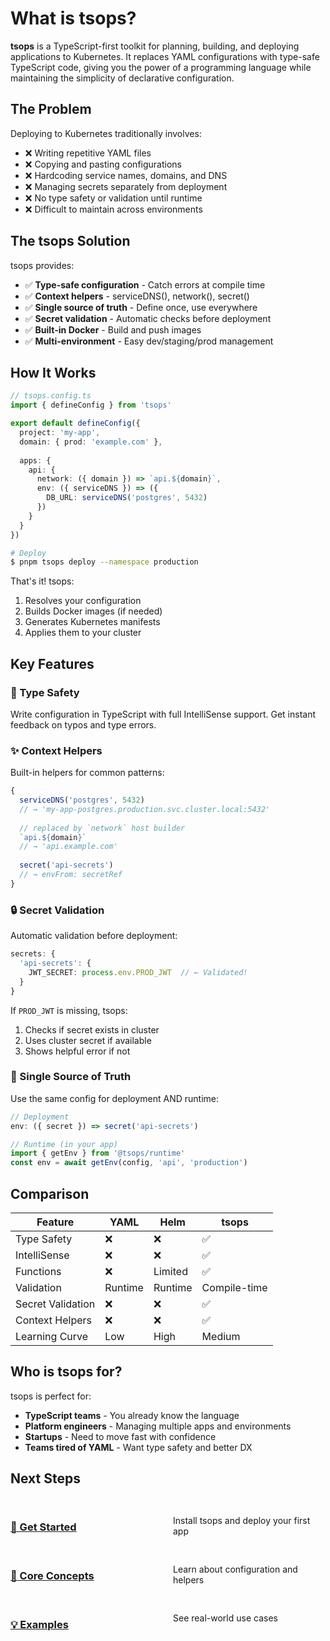 # What is tsops?

**tsops** is a TypeScript-first toolkit for planning, building, and deploying applications to Kubernetes. It replaces YAML configurations with type-safe TypeScript code, giving you the power of a programming language while maintaining the simplicity of declarative configuration.

## The Problem

Deploying to Kubernetes traditionally involves:

- ❌ Writing repetitive YAML files
- ❌ Copying and pasting configurations
- ❌ Hardcoding service names, domains, and DNS
- ❌ Managing secrets separately from deployment
- ❌ No type safety or validation until runtime
- ❌ Difficult to maintain across environments

## The tsops Solution

tsops provides:

- ✅ **Type-safe configuration** - Catch errors at compile time
- ✅ **Context helpers** - serviceDNS(), network(), secret()
- ✅ **Single source of truth** - Define once, use everywhere
- ✅ **Secret validation** - Automatic checks before deployment
- ✅ **Built-in Docker** - Build and push images
- ✅ **Multi-environment** - Easy dev/staging/prod management

## How It Works

```typescript
// tsops.config.ts
import { defineConfig } from 'tsops'

export default defineConfig({
  project: 'my-app',
  domain: { prod: 'example.com' },
  
  apps: {
    api: {
      network: ({ domain }) => `api.${domain}`,
      env: ({ serviceDNS }) => ({
        DB_URL: serviceDNS('postgres', 5432)
      })
    }
  }
})
```

```bash
# Deploy
$ pnpm tsops deploy --namespace production
```

That's it! tsops:
1. Resolves your configuration
2. Builds Docker images (if needed)
3. Generates Kubernetes manifests
4. Applies them to your cluster

## Key Features

### 🎯 Type Safety

Write configuration in TypeScript with full IntelliSense support. Get instant feedback on typos and type errors.

### ✨ Context Helpers

Built-in helpers for common patterns:

```typescript
{
  serviceDNS('postgres', 5432)
  // → 'my-app-postgres.production.svc.cluster.local:5432'
  
  // replaced by `network` host builder
  `api.${domain}`
  // → 'api.example.com'
  
  secret('api-secrets')
  // → envFrom: secretRef
}
```

### 🔒 Secret Validation

Automatic validation before deployment:

```typescript
secrets: {
  'api-secrets': {
    JWT_SECRET: process.env.PROD_JWT  // ← Validated!
  }
}
```

If `PROD_JWT` is missing, tsops:
1. Checks if secret exists in cluster
2. Uses cluster secret if available
3. Shows helpful error if not

### 🚀 Single Source of Truth

Use the same config for deployment AND runtime:

```typescript
// Deployment
env: ({ secret }) => secret('api-secrets')

// Runtime (in your app)
import { getEnv } from '@tsops/runtime'
const env = await getEnv(config, 'api', 'production')
```

## Comparison

| Feature | YAML | Helm | tsops |
|---------|------|------|-------|
| Type Safety | ❌ | ❌ | ✅ |
| IntelliSense | ❌ | ❌ | ✅ |
| Functions | ❌ | Limited | ✅ |
| Validation | Runtime | Runtime | Compile-time |
| Secret Validation | ❌ | ❌ | ✅ |
| Context Helpers | ❌ | ❌ | ✅ |
| Learning Curve | Low | High | Medium |

## Who is tsops for?

tsops is perfect for:

- **TypeScript teams** - You already know the language
- **Platform engineers** - Managing multiple apps and environments
- **Startups** - Need to move fast with confidence
- **Teams tired of YAML** - Want type safety and better DX

## Next Steps

<div class="next-steps">

### [🚀 Get Started](/guide/getting-started)
Install tsops and deploy your first app

### [📖 Core Concepts](/guide/configuration)
Learn about configuration and helpers

### [💡 Examples](/examples/)
See real-world use cases

</div>

<style>
.next-steps {
  display: grid;
  grid-template-columns: repeat(auto-fit, minmax(200px, 1fr));
  gap: 1rem;
  margin: 2rem 0;
}

.next-steps > div {
  padding: 1.5rem;
  background: var(--vp-c-bg-soft);
  border-radius: 8px;
}
</style>

